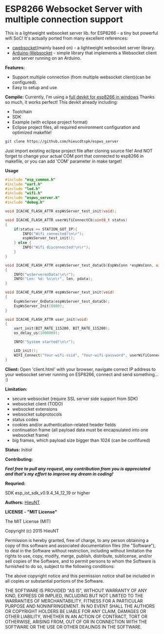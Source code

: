 **ESP8266 Websocket Server with multiple connection support**
==========
This is a lightweight websocket server lib. for ESP8266 - a tiny but powerful wifi SoC!
It's actually ported from many excellent references:
 * [cwebsocket](https://github.com/m8rge/cwebsocket)(mainly based on) - a lightweight websocket server library.
 * [Arduino-Websocket](https://github.com/brandenhall/Arduino-Websocket) - simple library that implements a Websocket client and server running on an Arduino.

**Features:**

 * Support multiple connection (from multiple websocket client)(can be configured).
 * Easy to setup and use

**Compile:**
Currently, I'm using a [full devkit for esp8266 in windows](http://www.esp8266.com/viewtopic.php?f=9&t=820)
Thanks so  much, it works perfect!
This devkit already including:
- Toolchain
- SDK
- Example (with eclipse project format)
- Eclipse project files, all required environment configuration and optimized makefile!

```bash
git clone https://github.com/hieucdtspk/espws_server
```

Just import existing eclipse project file after cloning source file!
And NOT forget to change your actual COM port that connected to esp8266 in makefile, or you can add 'COM' parameter in make target!

**Usage**
```c
#include "esp_common.h"
#include "uart.h"
#include "led.h"
#include "wifi.h"
#include "espws_server.h"
#include "debug.h"

void ICACHE_FLASH_ATTR espWsServer_test_init(void);

void ICACHE_FLASH_ATTR userWifiConnectCb(uint8_t status)
{
	if(status == STATION_GOT_IP){
		INFO("Wifi connected!\n\r");
		espWsServer_test_init();
	} else {
		INFO("Wifi disconnected!\n\r");
	}
}

void ICACHE_FLASH_ATTR espWsServer_test_dataCb(EspWsConn *espWsConn, uint8_t *pdata, uint16_t len)
{
	INFO("wsServeronData!\n\r");
	INFO("Len: %d: %s\n\r", len, pdata);
}

void ICACHE_FLASH_ATTR espWsServer_test_init(void)
{
	EspWsServer_OnData(espWsServer_test_dataCb);
	EspWsServer_Init(8000);
}

void ICACHE_FLASH_ATTR user_init(void)
{
	uart_init(BIT_RATE_115200, BIT_RATE_115200);
	os_delay_us(1000000);

	INFO("System started!\n\r");

	LED_init();
	WIFI_Connect("Your-wifi-ssid", "Your-wifi-password", userWifiConnectCb);
}
```

**Client:**
Open 'client.html' with your browser, navigate correct IP address to your websocket server running on ESP8266, connect and send something... :)

**Limitation:**
- secure websocket (require SSL server side support from SDK)
- websocket client (TODO)
- websocket extensions
- websocket subprotocols
- status codes
- cookies and/or authentication-related header fields
- continuation frame (all payload data must be encapsulated into one websocket frame)
- big frames, which payload size bigger than 1024 (can be confifured)

**Status:** *Initial*

**Contributing:**

***Feel free to pull any request, any contribution from you is appreciated and that's my effort to improve my dream in coding!***

**Requried:**

SDK esp_iot_sdk_v0.9.4_14_12_19 or higher

**Authors:**
[HieuNT](hieucdtspk@gmail.com)


**LICENSE - "MIT License"**

The MIT License (MIT)

Copyright (c) 2015 HieuNT

Permission is hereby granted, free of charge, to any person obtaining a copy of
this software and associated documentation files (the "Software"), to deal in
the Software without restriction, including without limitation the rights to
use, copy, modify, merge, publish, distribute, sublicense, and/or sell copies of
the Software, and to permit persons to whom the Software is furnished to do so,
subject to the following conditions:

The above copyright notice and this permission notice shall be included in all
copies or substantial portions of the Software.

THE SOFTWARE IS PROVIDED "AS IS", WITHOUT WARRANTY OF ANY KIND, EXPRESS OR
IMPLIED, INCLUDING BUT NOT LIMITED TO THE WARRANTIES OF MERCHANTABILITY, FITNESS
FOR A PARTICULAR PURPOSE AND NONINFRINGEMENT. IN NO EVENT SHALL THE AUTHORS OR
COPYRIGHT HOLDERS BE LIABLE FOR ANY CLAIM, DAMAGES OR OTHER LIABILITY, WHETHER
IN AN ACTION OF CONTRACT, TORT OR OTHERWISE, ARISING FROM, OUT OF OR IN
CONNECTION WITH THE SOFTWARE OR THE USE OR OTHER DEALINGS IN THE SOFTWARE.
